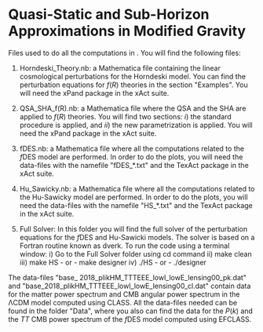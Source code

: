 # Quasi-Static and Sub-Horizon Approximations in Modified Gravity

Files used to do all the computations in . You will find the following files:

1) Horndeski_Theory.nb: a Mathematica file containing the linear cosmological perturbations for the Horndeski model. You can find the perturbation equations for $f(R)$ theories in the section "Examples". You will need the xPand package in the xAct suite.

2) QSA_SHA_f(R).nb: a Mathematica file where the QSA and the SHA are applied to $f(R)$ theories. You will find two sections: $i)$ the standard procedure is applied, and $ii)$ the new parametrization is applied. You will need the xPand package in the xAct suite. 

3) fDES.nb: a Mathematica file where all the computations related to the $f$DES model are performed. In order to do the plots, you will need the data-files with the namefile "fDES_*.txt" and the TexAct package in the xAct suite.

4) Hu_Sawicky.nb: a Mathematica file where all the computations related to the Hu-Sawicky model are performed. In order to do the plots, you will need the data-files with the namefile "HS_*.txt" and the TexAct package in the xAct suite.

5) Full Solver: In this folder you will find the full solver of the perturbation equations for the $f$DES and Hu-Sawicki models. The solver is based on a Fortran routine known as dverk. To run the code using a terminal window:
    i) Go to the Full Solver folder using cd command
   ii) make clean
  iii) make HS - or - make designer
   iv) ./HS - or - ./designer

The data-files "base_ 2018_plikHM_TTTEEE_lowl_lowE_lensing00_pk.dat" and "base_2018_plikHM_TTTEEE_lowl_lowE_lensing00_cl.dat" contain data for the matter power spectrum and CMB angular power spectrum in the ΛCDM model computed using CLASS. All the data-files needed can be found in the folder "Data", where you also can find the data for the $P(k)$ and the $TT$ CMB power spectrum of the $f$DES model computed using EFCLASS.

